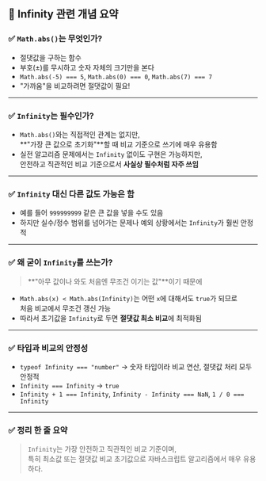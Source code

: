 ## 🧠 Infinity 관련 개념 요약

### ✅ `Math.abs()`는 무엇인가?

- 절댓값을 구하는 함수
- 부호(±)를 무시하고 숫자 자체의 크기만을 본다
- `Math.abs(-5) === 5`, `Math.abs(0) === 0`, `Math.abs(7) === 7`
- "가까움"을 비교하려면 절댓값이 필요!

---

### ✅ `Infinity`는 필수인가?

- `Math.abs()`와는 직접적인 관계는 없지만,  
  **"가장 큰 값으로 초기화"**할 때 비교 기준으로 쓰기에 매우 유용함
- 실전 알고리즘 문제에서는 `Infinity` 없이도 구현은 가능하지만,  
  안전하고 직관적인 비교 기준으로서 **사실상 필수처럼 자주 쓰임**

---

### ✅ `Infinity` 대신 다른 값도 가능은 함

- 예를 들어 `999999999` 같은 큰 값을 넣을 수도 있음
- 하지만 실수/정수 범위를 넘어가는 문제나 예외 상황에서는 `Infinity`가 훨씬 안정적

---

### ✅ 왜 굳이 `Infinity`를 쓰는가?

> **"아무 값이나 와도 처음엔 무조건 이기는 값"**이기 때문에

- `Math.abs(x) < Math.abs(Infinity)`는 어떤 `x`에 대해서도 `true`가 되므로  
  처음 비교에서 무조건 갱신 가능
- 따라서 초기값을 `Infinity`로 두면 **절댓값 최소 비교**에 최적화됨

---

### ✅ 타입과 비교의 안정성

- `typeof Infinity === "number"` → 숫자 타입이라 비교 연산, 절댓값 처리 모두 안정적
- `Infinity === Infinity` → `true`
- `Infinity + 1 === Infinity`, `Infinity - Infinity === NaN`, `1 / 0 === Infinity`

---

### ✅ 정리 한 줄 요약

> `Infinity`는 가장 안전하고 직관적인 비교 기준이며,  
> 특히 최소값 또는 절댓값 비교 초기값으로 자바스크립트 알고리즘에서 매우 유용하다.
